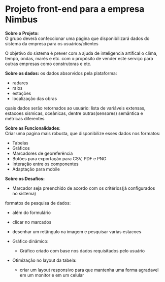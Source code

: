 <h1>Projeto front-end para a empresa Nimbus</h1>

**Sobre o Projeto:** <br>
O grupo deverá confeccionar uma página que disponibilizará dados do sistema da empresa para os usuários/clientes

O objetivo do sistema é prever com a ajuda de inteligencia artifical o clima, tempo, ondas, marés e etc. 
com o propósito de vender este serviço para outras empresas como construtoras e etc.

**Sobre os dados:**
os dados absorvidos pela plataforma:
  * radares
  * raios
  * estações
  * localização das obras
    
quais dados serão retornados ao usuário:
  lista de variáveis extensas, estacoes sísmicas, oceânicas, dentre outras(sensores)
  semântica e métricas diferentes

**Sobre as Funcionalidades:** <br>
 Criar uma pagina mais robusta, que disponibilize esses dados nos formatos:
  * Tabelas
  * Gráficos
  * Marcadores de georeferência
  * Botões para exportação para CSV, PDF e PNG
  * Interação entre os componentes
  * Adaptação para mobile

**Sobre os Desafios:**

 * Marcador seja preenchido de acordo com os critérios(já configurados no sistema)

 formatos de pesquisa de dados:
  * além do formulário
  * clicar no marcados
  * desenhar um retângulo na imagem e pesquisar varias estacoes

 * Gráfico dinâmico:
   * Gráfico criado com base nos dados requisitados pelo usuário

 * Otimização no layout da tabela:
   * criar um layout responsivo para que mantenha uma forma agradavel em um monitor e em um celular
